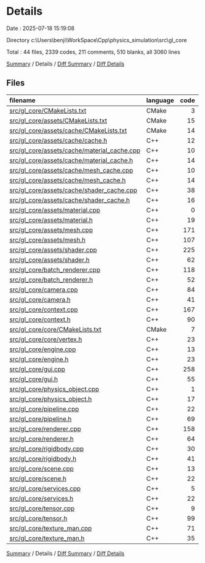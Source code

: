 # Details

Date : 2025-07-18 15:19:08

Directory c:\\Users\\benji\\WorkSpace\\Cpp\\physics_simulation\\src\\gl_core

Total : 44 files,  2339 codes, 211 comments, 510 blanks, all 3060 lines

[Summary](results.md) / Details / [Diff Summary](diff.md) / [Diff Details](diff-details.md)

## Files
| filename | language | code | comment | blank | total |
| :--- | :--- | ---: | ---: | ---: | ---: |
| [src/gl\_core/CMakeLists.txt](/src/gl_core/CMakeLists.txt) | CMake | 3 | 0 | 2 | 5 |
| [src/gl\_core/assets/CMakeLists.txt](/src/gl_core/assets/CMakeLists.txt) | CMake | 15 | 0 | 3 | 18 |
| [src/gl\_core/assets/cache/CMakeLists.txt](/src/gl_core/assets/cache/CMakeLists.txt) | CMake | 14 | 0 | 2 | 16 |
| [src/gl\_core/assets/cache/cache.h](/src/gl_core/assets/cache/cache.h) | C++ | 12 | 0 | 4 | 16 |
| [src/gl\_core/assets/cache/material\_cache.cpp](/src/gl_core/assets/cache/material_cache.cpp) | C++ | 10 | 0 | 3 | 13 |
| [src/gl\_core/assets/cache/material\_cache.h](/src/gl_core/assets/cache/material_cache.h) | C++ | 14 | 0 | 5 | 19 |
| [src/gl\_core/assets/cache/mesh\_cache.cpp](/src/gl_core/assets/cache/mesh_cache.cpp) | C++ | 10 | 0 | 3 | 13 |
| [src/gl\_core/assets/cache/mesh\_cache.h](/src/gl_core/assets/cache/mesh_cache.h) | C++ | 14 | 0 | 5 | 19 |
| [src/gl\_core/assets/cache/shader\_cache.cpp](/src/gl_core/assets/cache/shader_cache.cpp) | C++ | 38 | 0 | 8 | 46 |
| [src/gl\_core/assets/cache/shader\_cache.h](/src/gl_core/assets/cache/shader_cache.h) | C++ | 16 | 0 | 4 | 20 |
| [src/gl\_core/assets/material.cpp](/src/gl_core/assets/material.cpp) | C++ | 0 | 0 | 1 | 1 |
| [src/gl\_core/assets/material.h](/src/gl_core/assets/material.h) | C++ | 19 | 1 | 9 | 29 |
| [src/gl\_core/assets/mesh.cpp](/src/gl_core/assets/mesh.cpp) | C++ | 171 | 15 | 31 | 217 |
| [src/gl\_core/assets/mesh.h](/src/gl_core/assets/mesh.h) | C++ | 107 | 15 | 35 | 157 |
| [src/gl\_core/assets/shader.cpp](/src/gl_core/assets/shader.cpp) | C++ | 225 | 5 | 24 | 254 |
| [src/gl\_core/assets/shader.h](/src/gl_core/assets/shader.h) | C++ | 62 | 6 | 9 | 77 |
| [src/gl\_core/batch\_renderer.cpp](/src/gl_core/batch_renderer.cpp) | C++ | 118 | 1 | 32 | 151 |
| [src/gl\_core/batch\_renderer.h](/src/gl_core/batch_renderer.h) | C++ | 52 | 0 | 23 | 75 |
| [src/gl\_core/camera.cpp](/src/gl_core/camera.cpp) | C++ | 84 | 0 | 9 | 93 |
| [src/gl\_core/camera.h](/src/gl_core/camera.h) | C++ | 41 | 0 | 15 | 56 |
| [src/gl\_core/context.cpp](/src/gl_core/context.cpp) | C++ | 167 | 37 | 30 | 234 |
| [src/gl\_core/context.h](/src/gl_core/context.h) | C++ | 90 | 2 | 14 | 106 |
| [src/gl\_core/core/CMakeLists.txt](/src/gl_core/core/CMakeLists.txt) | CMake | 7 | 0 | 2 | 9 |
| [src/gl\_core/core/vertex.h](/src/gl_core/core/vertex.h) | C++ | 23 | 4 | 6 | 33 |
| [src/gl\_core/engine.cpp](/src/gl_core/engine.cpp) | C++ | 13 | 0 | 3 | 16 |
| [src/gl\_core/engine.h](/src/gl_core/engine.h) | C++ | 23 | 3 | 11 | 37 |
| [src/gl\_core/gui.cpp](/src/gl_core/gui.cpp) | C++ | 258 | 55 | 25 | 338 |
| [src/gl\_core/gui.h](/src/gl_core/gui.h) | C++ | 55 | 2 | 15 | 72 |
| [src/gl\_core/physics\_object.cpp](/src/gl_core/physics_object.cpp) | C++ | 1 | 0 | 0 | 1 |
| [src/gl\_core/physics\_object.h](/src/gl_core/physics_object.h) | C++ | 17 | 0 | 8 | 25 |
| [src/gl\_core/pipeline.cpp](/src/gl_core/pipeline.cpp) | C++ | 22 | 5 | 7 | 34 |
| [src/gl\_core/pipeline.h](/src/gl_core/pipeline.h) | C++ | 69 | 11 | 22 | 102 |
| [src/gl\_core/renderer.cpp](/src/gl_core/renderer.cpp) | C++ | 158 | 2 | 26 | 186 |
| [src/gl\_core/renderer.h](/src/gl_core/renderer.h) | C++ | 64 | 1 | 17 | 82 |
| [src/gl\_core/rigidbody.cpp](/src/gl_core/rigidbody.cpp) | C++ | 30 | 2 | 8 | 40 |
| [src/gl\_core/rigidbody.h](/src/gl_core/rigidbody.h) | C++ | 41 | 0 | 10 | 51 |
| [src/gl\_core/scene.cpp](/src/gl_core/scene.cpp) | C++ | 13 | 0 | 6 | 19 |
| [src/gl\_core/scene.h](/src/gl_core/scene.h) | C++ | 22 | 0 | 6 | 28 |
| [src/gl\_core/services.cpp](/src/gl_core/services.cpp) | C++ | 5 | 0 | 1 | 6 |
| [src/gl\_core/services.h](/src/gl_core/services.h) | C++ | 22 | 0 | 8 | 30 |
| [src/gl\_core/tensor.cpp](/src/gl_core/tensor.cpp) | C++ | 9 | 4 | 4 | 17 |
| [src/gl\_core/tensor.h](/src/gl_core/tensor.h) | C++ | 99 | 39 | 28 | 166 |
| [src/gl\_core/texture\_man.cpp](/src/gl_core/texture_man.cpp) | C++ | 71 | 0 | 16 | 87 |
| [src/gl\_core/texture\_man.h](/src/gl_core/texture_man.h) | C++ | 35 | 1 | 10 | 46 |

[Summary](results.md) / Details / [Diff Summary](diff.md) / [Diff Details](diff-details.md)